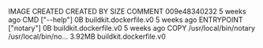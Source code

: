 IMAGE               CREATED             CREATED BY                                      SIZE                COMMENT
009e48340232        5 weeks ago         CMD ["--help"]                                  0B                  buildkit.dockerfile.v0
<missing>           5 weeks ago         ENTRYPOINT ["notary"]                           0B                  buildkit.dockerfile.v0
<missing>           5 weeks ago         COPY /usr/local/bin/notary /usr/local/bin/no…   3.92MB              buildkit.dockerfile.v0
